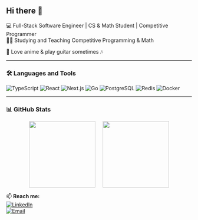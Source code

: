 ## Hi there 👋  

💻 Full-Stack Software Engineer | CS & Math Student | Competitive Programmer  
🧑‍🏫 Studying and Teaching Competitive Programming & Math

🎸 Love anime & play guitar sometimes 🎶  

---

### 🛠️ Languages and Tools  
![TypeScript](https://img.shields.io/badge/-TypeScript-3178C6?style=flat&logo=typescript&logoColor=white)
![React](https://img.shields.io/badge/-React-61DAFB?style=flat&logo=react&logoColor=white)
![Next.js](https://img.shields.io/badge/-Next.js-000000?style=flat&logo=next.js&logoColor=white)
![Go](https://img.shields.io/badge/-Go-00ADD8?style=flat&logo=go&logoColor=white)
![PostgreSQL](https://img.shields.io/badge/-PostgreSQL-4169E1?style=flat&logo=postgresql&logoColor=white)
![Redis](https://img.shields.io/badge/-Redis-DC382D?style=flat&logo=redis&logoColor=white)
![Docker](https://img.shields.io/badge/-Docker-2496ED?style=flat&logo=docker&logoColor=white)

---

### 📊 GitHub Stats  

<div style="display: flex;justify-content: center; align-items: center; gap: 20px;" >
  <a href="https://github.com/ahnaf-asif">
    <img height="180px" src="https://github-readme-stats-pi-opal-62.vercel.app/api?username=ahnaf-asif&show_icons=true&theme=radical"/>
  </a>
  <a href="https://github.com/ahnaf-asif">
    <img height="180px" src="https://github-readme-stats-pi-opal-62.vercel.app/api/top-langs/?username=ahnaf-asif&layout=compact&theme=radical"/>
  </a>
</div>

📫 **Reach me:**  
[![LinkedIn](https://img.shields.io/badge/-LinkedIn-0077B5?style=flat&logo=linkedin&logoColor=white)](https://www.linkedin.com/in/ahnafasif)  
[![Email](https://img.shields.io/badge/-Email-D14836?style=flat&logo=gmail&logoColor=white)](mailto:ahnafshahriar92@gmail.com)
